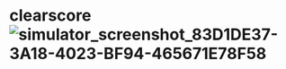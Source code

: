 # clearscore![simulator_screenshot_83D1DE37-3A18-4023-BF94-465671E78F58](https://user-images.githubusercontent.com/55865505/205880388-f77eddfd-e8c7-4000-867f-a78d0519a5ca.png)
